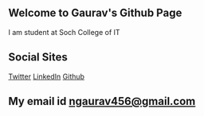 ## Welcome to Gaurav's Github Page
I am student at Soch College of IT 


## Social Sites 
[Twitter](https://twitter.com/ngaurav7)
[LinkedIn](https://www.linkedin.com/in/neupane-gaurav/)
[Github](https://github.com/gaulove)

## My email id ngaurav456@gmail.com
